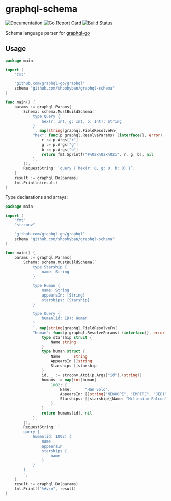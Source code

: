 # graphql-schema

[![Documentation](https://godoc.org/github.com/shoobyban/graphql-schema?status.svg)](http://godoc.org/github.com/shoobyban/graphql-schema)
[![Go Report Card](https://goreportcard.com/badge/github.com/shoobyban/graphql-schema)](https://goreportcard.com/report/github.com/shoobyban/graphql-schema)
[![Build Status](https://travis-ci.org/shoobyban/graphql-schema.svg?branch=master)](https://travis-ci.org/shoobyban/graphql-schema)

Schema language parser for [graphql-go](https://github.com/graphql-go/graphql)

## Usage

```go
package main

import (
	"fmt"

	"github.com/graphql-go/graphql"
	schema "github.com/shoobyban/graphql-schema"
)

func main() {
	params := graphql.Params{
		Schema: schema.MustBuildSchema(`
			type Query {
				hex(r: Int, g: Int, b: Int): String
			}
			`, map[string]graphql.FieldResolveFn{
			"hex": func(p graphql.ResolveParams) (interface{}, error) {
				r := p.Args["r"]
				g := p.Args["g"]
				b := p.Args["b"]
				return fmt.Sprintf("#%02x%02x%02x", r, g, b), nil
			},
		}),
		RequestString: `query { hex(r: 0, g: 0, b: 0) }`,
	}
	result := graphql.Do(params)
	fmt.Println(result)
}
```

Type declarations and arrays:

```go
package main

import (
	"fmt"
	"strconv"

	"github.com/graphql-go/graphql"
	schema "github.com/shoobyban/graphql-schema"
)

func main() {
	params := graphql.Params{
		Schema: schema.MustBuildSchema(`
			type Starship {
				name: String
    		}

			type Human {
				name: String
				appearsIn: [String]
				starships: [Starship]
			}

			type Query {
				human(id: ID): Human
			}			  
			`, map[string]graphql.FieldResolveFn{
			"human": func(p graphql.ResolveParams) (interface{}, error) {
				type starship struct {
					Name string
				}
				type human struct {
					Name      string
					AppearsIn []string
					Starships []starship
				}
				id, _ := strconv.Atoi(p.Args["id"].(string))
				humans := map[int]human{
					1002: {
						Name:      "Han Solo",
						AppearsIn: []string{"NEWHOPE", "EMPIRE", "JEDI"},
						Starships: []starship{{Name: "Millenium Falcon"}, {Name: "Imperial shuttle"}},
					},
				}
				return humans[id], nil
			},
		}),
		RequestString: `
		query {
			human(id: 1002) {
				name
				appearsIn
				starships {
					name
				}
			}
		}
		`,
	}
	result := graphql.Do(params)
	fmt.Printf("%#v\n", result)
}
```
